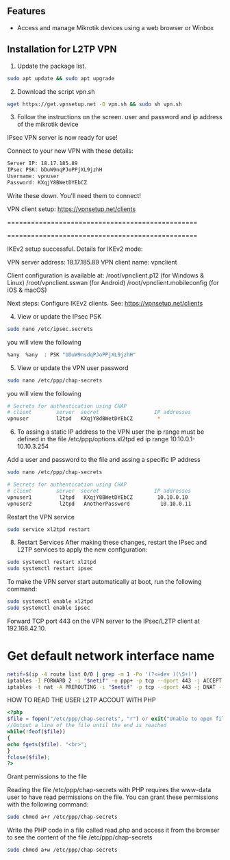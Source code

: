 ## Features

- Access and manage Mikrotik devices using a web browser or Winbox


## Installation for L2TP VPN

1. Update the package list.

```bash
sudo apt update && sudo apt upgrade
```

2. Download the script vpn.sh

```bash
wget https://get.vpnsetup.net -O vpn.sh && sudo sh vpn.sh
```

3. Follow the instructions on the screen. user and password and ip address of the mikrotik device


IPsec VPN server is now ready for use!

Connect to your new VPN with these details:

```bash
Server IP: 18.17.185.89
IPsec PSK: bDuW9nqPJoPPjXL9jzhH
Username: vpnuser
Password: KXqjY8BWetDYEbCZ
```

Write these down. You'll need them to connect!

VPN client setup: https://vpnsetup.net/clients

================================================

================================================

IKEv2 setup successful. Details for IKEv2 mode:

VPN server address: 18.17.185.89
VPN client name: vpnclient

Client configuration is available at:
/root/vpnclient.p12 (for Windows & Linux)
/root/vpnclient.sswan (for Android)
/root/vpnclient.mobileconfig (for iOS & macOS)

Next steps: Configure IKEv2 clients. See:
https://vpnsetup.net/clients



4. View or update the IPsec PSK


```bash
sudo nano /etc/ipsec.secrets
```

you will view the following

```bash
%any  %any  : PSK "bDuW9nsdqPJoPPjXL9jzhH"
```



5. View or update the VPN user password

```bash
sudo nano /etc/ppp/chap-secrets
```

you will view the following

```bash
# Secrets for authentication using CHAP
# client        server  secret                  IP addresses
vpnuser         l2tpd   KXqjY8dBWetDYEbCZ        *
```


6. To assing a static IP address to the VPN user the ip range must be defined in the file /etc/ppp/options.xl2tpd ed ip range 10.10.0.1-10.10.3.254



Add a user and password to the file  and assing a specific IP address

```bash
sudo nano /etc/ppp/chap-secrets
```

```bash
# Secrets for authentication using CHAP
# client        server  secret                  IP addresses
vpnuser1         l2tpd   KXqjY8BWetDYEbCZ        10.10.0.10
vpnuser2         l2tpd   AnotherPassword          10.10.0.11
```



 Restart the VPN service

 

```bash
sudo service xl2tpd restart
```


8. Restart Services
After making these changes, restart the IPsec and L2TP services to apply the new configuration:

```bash
sudo systemctl restart xl2tpd
sudo systemctl restart ipsec
```


To make the VPN server start automatically at boot, run the following command:

```bash
sudo systemctl enable xl2tpd
sudo systemctl enable ipsec
```

Forward TCP port 443 on the VPN server to the IPsec/L2TP client at 192.168.42.10.

# Get default network interface name

```bash
netif=$(ip -4 route list 0/0 | grep -m 1 -Po '(?<=dev )(\S+)')
iptables -I FORWARD 2 -i "$netif" -o ppp+ -p tcp --dport 443 -j ACCEPT
iptables -t nat -A PREROUTING -i "$netif" -p tcp --dport 443 -j DNAT --to 192.168.42.10
```

HOW TO READ THE USER L2TP ACCOUT WITH PHP

```php
<?php
$file = fopen("/etc/ppp/chap-secrets", "r") or exit("Unable to open file!");
//Output a line of the file until the end is reached
while(!feof($file))
{
echo fgets($file). "<br>";
}
fclose($file);
?>
```


Grant permissions to the file

Reading the file /etc/ppp/chap-secrets with PHP requires the www-data user to have read permissions on the file. You can grant these permissions with the following command:

```bash
sudo chmod a+r /etc/ppp/chap-secrets
```

Write the PHP code in a file called read.php and access it from the browser to see the content of the file /etc/ppp/chap-secrets

```bash
sudo chmod a+w /etc/ppp/chap-secrets
```


